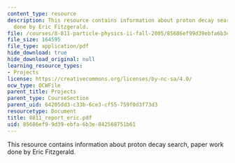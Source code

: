 ```yaml
---
content_type: resource
description: This resource contains information about proton decay search, paper work
  done by Eric Fitzgerald.
file: /courses/8-811-particle-physics-ii-fall-2005/85686ef99d39ebfa6b3e842568751b61_8811_report_eric.pdf
file_size: 164595
file_type: application/pdf
hide_download: true
hide_download_original: null
learning_resource_types:
- Projects
license: https://creativecommons.org/licenses/by-nc-sa/4.0/
ocw_type: OCWFile
parent_title: Projects
parent_type: CourseSection
parent_uid: 64205dd3-c33b-6ce3-cf55-759f0d3f73d3
resourcetype: Document
title: 8811_report_eric.pdf
uid: 85686ef9-9d39-ebfa-6b3e-842568751b61
---
```

This resource contains information about proton decay search, paper work done by Eric Fitzgerald.